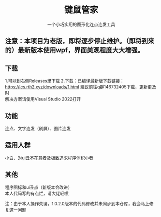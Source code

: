 # <center> 键鼠管家 </center>
<center>一个小巧实用的图形化连点连发工具</center>  

 ## 注意：本项目为老版，即将逐步停止维护。（即将到来的）最新版本使用wpf，界面美观程度大大增强。
 
 ## 下载  
1.可以到右侧Releases里下载
2.下载：已编译最新版下载链接：https://lcs.rth2.xyz/downloads/1.html
建议前往q群146732405下载，更新更及时  
解决方案请使用Visual Studio 2022打开

## 功能  
连点、文字连发（刷屏）、图片连发  

## 适用人群  
小白、对ui丑不在意者及极致追求程序体积小者  

## 其他  
程序图标和ui丑点（新版本会改进）  
本人代码写的有点烂，请大佬轻喷  

注：由于本人操作失误，1.0.2.0版本的代码修改并未同步到本仓库，我会马上修复这一问题
